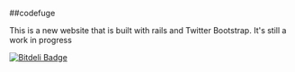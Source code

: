 ##codefuge


   This is a new website that is built with rails and Twitter Bootstrap. It's still a work in progress
   
[![Bitdeli Badge](https://d2weczhvl823v0.cloudfront.net/Adam0964/codefuge/trend.png)](https://bitdeli.com/free "Bitdeli Badge")


